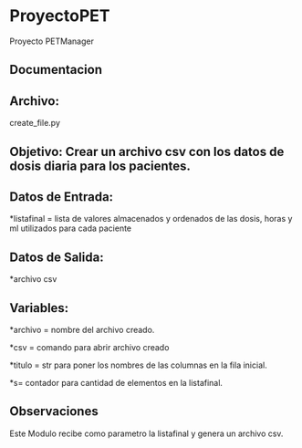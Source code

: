 # ProyectoPET
Proyecto PETManager

## **Documentacion**
## **Archivo:**
create_file.py
## **Objetivo**: Crear un archivo csv con los datos de dosis diaria para los pacientes.
## **Datos de Entrada:**
*listafinal = lista de valores almacenados y ordenados de las dosis, horas y ml utilizados para cada paciente 

## **Datos de Salida:**
*archivo csv

## **Variables:**
*archivo = nombre del archivo creado.

*csv = comando para abrir archivo creado

*titulo = str para poner los nombres de las columnas en la fila inicial.

*s= contador para cantidad de elementos en la listafinal.



## **Observaciones**
Este Modulo recibe como parametro la listafinal y genera un archivo csv.
